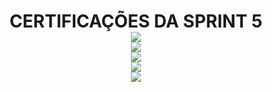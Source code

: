 <h1 align="center"> CERTIFICAÇÕES DA SPRINT 5 </h>

<div align="center">
<img src="https://user-images.githubusercontent.com/89945563/233508330-a41a395c-63d5-4a9f-9188-b084ae4f2395.png" />
</div>

<div align="center">
<img src="https://user-images.githubusercontent.com/89945563/233508440-f7bab046-ab2e-4006-8aab-493c93da4aa8.png" />
</div>

<div align="center">
<img src="https://user-images.githubusercontent.com/89945563/233508483-d1f1d78a-de93-4ca5-b32a-ea543aa474fb.png" />
</div>

<div align="center">
<img src="https://user-images.githubusercontent.com/89945563/233508510-1dc55359-ef85-4900-bcb7-a13f19e12ce7.png" />
</div>

<div align="center">
<img src="https://user-images.githubusercontent.com/89945563/233508542-9655461f-fc57-4a2a-86a3-5980fa980b04.png" />
</div>
